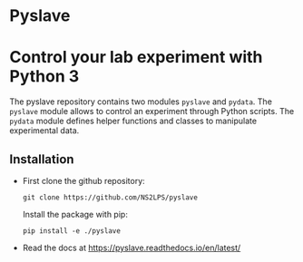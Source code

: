 # Pyslave

Control your lab experiment with Python 3
===================================================

The pyslave repository contains two modules ``pyslave`` and ``pydata``. The ``pyslave`` module allows
to control an experiment through Python scripts. The ``pydata`` module defines helper
functions and classes to manipulate experimental data.

Installation
---------------

* First clone the github repository:
  
    ``git clone https://github.com/NS2LPS/pyslave``

  Install the package with pip: 
  
    ``pip install -e ./pyslave``
    
* Read the docs at https://pyslave.readthedocs.io/en/latest/


